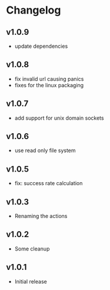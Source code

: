 # Changelog

## v1.0.9

- update dependencies

## v1.0.8

 - fix invalid url causing panics
 - fixes for the linux packaging

## v1.0.7

 - add support for unix domain sockets

## v1.0.6

 - use read only file system

## v1.0.5

 - fix: success rate calculation

## v1.0.3

 - Renaming the actions

## v1.0.2

 - Some cleanup

## v1.0.1

 - Initial release
